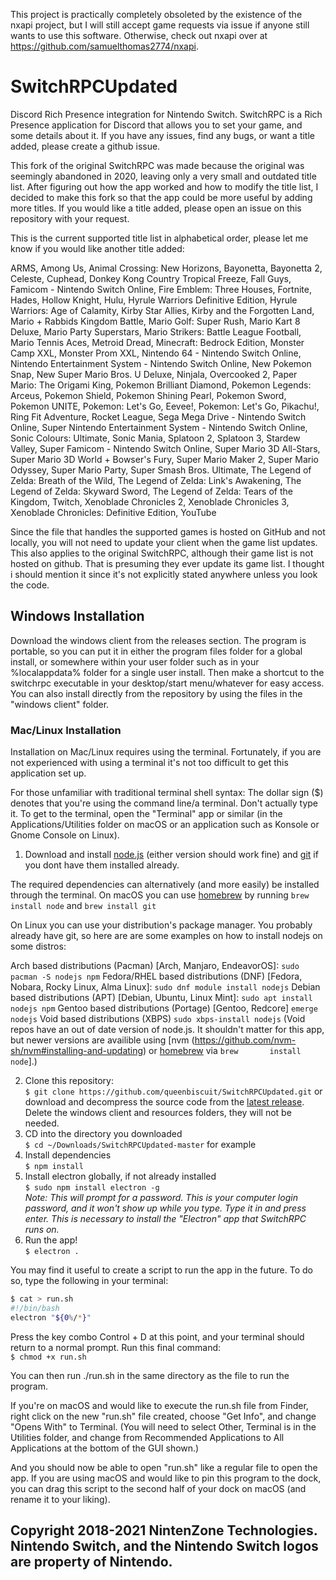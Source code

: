 This project is practically completely obsoleted by the existence of the nxapi project, but I will still accept game requests via issue if anyone still wants to use this software. Otherwise, check out nxapi over at https://github.com/samuelthomas2774/nxapi.
 
# SwitchRPCUpdated
Discord Rich Presence integration for Nintendo Switch.
SwitchRPC is a Rich Presence application for Discord that allows you to set your game, and some details about it.
If you have any issues, find any bugs, or want a title added, please create a github issue.

This fork of the original SwitchRPC was made because the original was seemingly abandoned in 2020, leaving only a very small and outdated title list. After figuring out how the app worked and how to modify the title list, I decided to make this fork so that the app could be more useful by adding more titles. If you would like a title added, please open an issue on this repository with your request.

This is the current supported title list in alphabetical order, please let me know if you would like another title added:

ARMS, Among Us, Animal Crossing: New Horizons, Bayonetta, Bayonetta 2, Celeste, Cuphead, Donkey Kong Country Tropical Freeze, Fall Guys, Famicom - Nintendo Switch Online, Fire Emblem: Three Houses, Fortnite, Hades, Hollow Knight, Hulu, Hyrule Warriors Definitive Edition, Hyrule Warriors: Age of Calamity, Kirby Star Allies, Kirby and the Forgotten Land, Mario + Rabbids Kingdom Battle, Mario Golf: Super Rush, Mario Kart 8 Deluxe, Mario Party Superstars, Mario Strikers: Battle League Football, Mario Tennis Aces, Metroid Dread, Minecraft: Bedrock Edition, Monster Camp XXL, Monster Prom XXL, Nintendo 64 - Nintendo Switch Online, Nintendo Entertainment System - Nintendo Switch Online, New Pokemon Snap, New Super Mario Bros. U Deluxe, Ninjala, Overcooked 2, Paper Mario: The Origami King, Pokemon Brilliant Diamond, Pokemon Legends: Arceus, Pokemon Shield, Pokemon Shining Pearl, Pokemon Sword, Pokemon UNITE, Pokemon: Let's Go, Eevee!, Pokemon: Let's Go, Pikachu!, Ring Fit Adventure, Rocket League, Sega Mega Drive - Nintendo Switch Online, Super Nintendo Entertainment System - Nintendo Switch Online, Sonic Colours: Ultimate, Sonic Mania, Splatoon 2, Splatoon 3, Stardew Valley, Super Famicom - Nintendo Switch Online, Super Mario 3D All-Stars, Super Mario 3D World + Bowser's Fury, Super Mario Maker 2, Super Mario Odyssey, Super Mario Party, Super Smash Bros. Ultimate, The Legend of Zelda: Breath of the Wild, The Legend of Zelda: Link's Awakening, The Legend of Zelda: Skyward Sword, The Legend of Zelda: Tears of the Kingdom, Twitch, Xenoblade Chronicles 2, Xenoblade Chronicles 3, Xenoblade Chronicles: Definitive Edition, YouTube

Since the file that handles the supported games is hosted on GitHub and not locally, you will not need to update your client when the game list updates. This also applies to the original SwitchRPC, although their game list is not hosted on github. That is presuming they ever update its game list. I thought i should mention it since it's not explicitly stated anywhere unless you look the code.

## Windows Installation
Download the windows client from the releases section. The program is portable, so you can put it in either the program files folder for a global install, or somewhere within your user folder such as in your %localappdata% folder for a single user install. Then make a shortcut to the switchrpc executable in your desktop/start menu/whatever for easy access. You can also install directly from the repository by using the files in the "windows client" folder.

### Mac/Linux Installation

Installation on Mac/Linux requires using the terminal. Fortunately, if you are not experienced with using a terminal it's not too difficult to get this application set up.

For those unfamiliar with traditional terminal shell syntax: The dollar sign ($) denotes that you're using the command line/a terminal. Don't actually type it. To get to the terminal, open the "Terminal" app or similar (in the Applications/Utilities folder on macOS or an application such as Konsole or Gnome Console on Linux).

1. Download and install [node.js](https://nodejs.org/en/) (either version should work fine) and [git](https://git-scm.com/downloads) if you dont have them installed already.

 The required dependencies can alternatively (and more easily) be installed through the terminal.
 On macOS you can use [homebrew](https://brew.sh) by running `brew install node` and `brew install git`
 
 On Linux you can use your distribution's package manager. You probably already have git, so here are are some examples on how to install nodejs    on some distros:

 Arch based distributions (Pacman) [Arch, Manjaro, EndeavorOS]: `sudo pacman -S nodejs npm`
 Fedora/RHEL based distributions (DNF) [Fedora, Nobara, Rocky Linux, Alma Linux]: `sudo dnf module install nodejs`
 Debian based distributions (APT) [Debian, Ubuntu, Linux Mint]: `sudo apt install nodejs npm`
 Gentoo based distributions (Portage) [Gentoo, Redcore] `emerge nodejs`
 Void based distributions (XBPS) `sudo xbps-install nodejs` (Void repos have an out of date version of node.js. It shouldn't matter for this app,   but newer versions are availible using [nvm (https://github.com/nvm-sh/nvm#installing-and-updating) or [homebrew](https://brew.sh) via `brew       install node`].)
   
2. Clone this repository:  
`$ git clone https://github.com/queenbiscuit/SwitchRPCUpdated.git` or download and decompress the source code from the [latest release](https://github.com/queenbiscuit311/SwitchRPCUpdated/archive/refs/heads/master.zip). Delete the windows client and resources folders, they will not be needed.
3. CD into the directory you downloaded  
`$ cd ~/Downloads/SwitchRPCUpdated-master` for example
4. Install dependencies  
`$ npm install`
5. Install electron globally, if not already installed  
`$ sudo npm install electron -g`  
*Note: This will prompt for a password. This is your computer login password, and it won't show up while you type. Type it in and press enter. This is necessary to install the "Electron" app that SwitchRPC runs on.*
6. Run the app!  
`$ electron .`

You may find it useful to create a script to run the app in the future. To do so, type the following in your terminal:
```bash
$ cat > run.sh
#!/bin/bash
electron "${0%/*}"
```  
Press the key combo Control + D at this point, and your terminal should return to a normal prompt. Run this final command:  
`$ chmod +x run.sh`

You can then run ./run.sh in the same directory as the file to run the program.

If you're on macOS and would like to execute the run.sh file from Finder, right click on the new "run.sh" file created, choose "Get Info", and change "Opens With" to Terminal. (You will need to select Other, Terminal is in the Utilities folder, and change from Recommended Applications to All Applications at the bottom of the GUI shown.)

And you should now be able to open "run.sh" like a regular file to open the app. If you are using macOS and would like to pin this program to the dock, you can drag this script to the second half of your dock on macOS (and rename it to your liking).

## Copyright 2018-2021 NintenZone Technologies. Nintendo Switch, and the Nintendo Switch logos are property of Nintendo.
